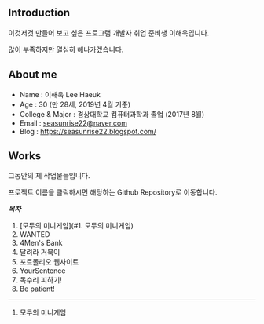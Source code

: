 ## Introduction
이것저것 만들어 보고 싶은 프로그램 개발자 취업 준비생 이해욱입니다.

많이 부족하지만 열심히 해나가겠습니다.

## About me
- Name : 이해욱 Lee Haeuk
- Age : 30 (만 28세, 2019년 4월 기준)
- College & Major : 경상대학교 컴퓨터과학과 졸업 (2017년 8월) 
- Email : seasunrise22@naver.com
- Blog : https://seasunrise22.blogspot.com/

## Works
그동안의 제 작업물들입니다.

프로젝트 이름을 클릭하시면 해당하는 Github Repository로 이동합니다.  

***목차***
1. [모두의 미니게임](#1. 모두의 미니게임)
2. WANTED
3. 4Men's Bank
4. 달려라 거북이
5. 포트폴리오 웹사이트
6. YourSentence
7. 독수리 피하기!
8. Be patient!
---
1. 모두의 미니게임


